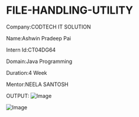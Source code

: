 # FILE-HANDLING-UTILITY
Company:CODTECH IT SOLUTION

Name:Ashwin Pradeep Pai

Intern Id:CT04DG64

Domain:Java Programming

Duration:4 Week

Mentor:NEELA SANTOSH

OUTPUT:
![Image](https://github.com/user-attachments/assets/bedc534f-9433-439c-a662-de0e79bc5c8e)

![Image](https://github.com/user-attachments/assets/eaf29605-cbbc-42a2-a0e4-a23f12077389)
